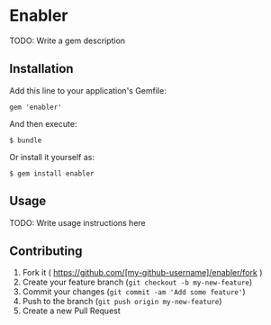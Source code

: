 # Enabler

TODO: Write a gem description

## Installation

Add this line to your application's Gemfile:

    gem 'enabler'

And then execute:

    $ bundle

Or install it yourself as:

    $ gem install enabler

## Usage

TODO: Write usage instructions here

## Contributing

1. Fork it ( https://github.com/[my-github-username]/enabler/fork )
2. Create your feature branch (`git checkout -b my-new-feature`)
3. Commit your changes (`git commit -am 'Add some feature'`)
4. Push to the branch (`git push origin my-new-feature`)
5. Create a new Pull Request
